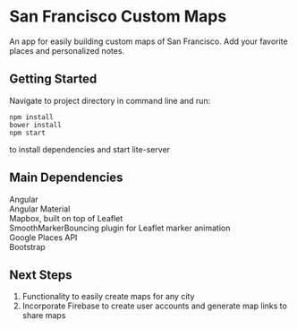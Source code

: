 # San Francisco Custom Maps
An app for easily building custom maps of San Francisco.  Add your favorite places and personalized notes.

## Getting Started
Navigate to project directory in command line and run:
```
npm install
bower install
npm start
```
to install dependencies and start lite-server

## Main Dependencies
Angular<br>
Angular Material<br>
Mapbox, built on top of Leaflet<br>
SmoothMarkerBouncing plugin for Leaflet marker animation<br>
Google Places API<br>
Bootstrap


## Next Steps
1. Functionality to easily create maps for any city
2. Incorporate Firebase to create user accounts and generate map links to share maps